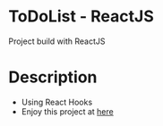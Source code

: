 # ToDoList - ReactJS

Project build with ReactJS

# Description

- Using React Hooks
- Enjoy this project at [here](https://thnam1410.github.io/to-do-list/)

